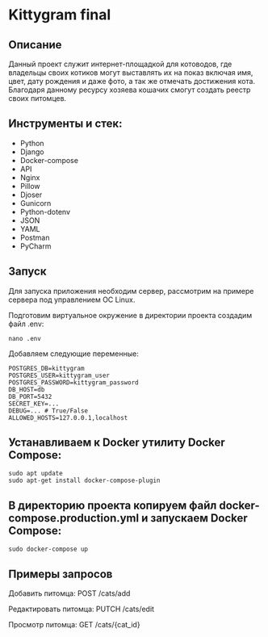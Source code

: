 #  Kittygram final

## Описание

Данный проект служит интернет-площадкой для котоводов, где владельцы своих котиков могут выставлять их на показ включая имя, цвет, дату рождения и даже фото, а так же отмечать достижения кота. Благодаря данному ресурсу хозяева кошачих смогут создать реестр своих питомцев.

## Инструменты и стек:

- Python
- Django
- Docker-compose
- API
- Nginx
- Pillow
- Djoser
- Gunicorn
- Python-dotenv
- JSON
- YAML
- Postman
- PyCharm

## Запуск
Для запуска приложения необходим сервер, рассмотрим на примере сервера под управлением ОС Linux.

Подготовим виртуальное окружение в директории проекта создадим файл .env:
```
nano .env
```
Добавляем следующие переменные:
```
POSTGRES_DB=kittygram
POSTGRES_USER=kittygram_user
POSTGRES_PASSWORD=kittygram_password
DB_HOST=db
DB_PORT=5432
SECRET_KEY=...
DEBUG=... # True/False
ALLOWED_HOSTS=127.0.0.1,localhost
```
## Устанавливаем к Docker утилиту Docker Compose:
```
sudo apt update
sudo apt-get install docker-compose-plugin
```
## В директорию проекта копируем файл docker-compose.production.yml и запускаем Docker Compose:
```
sudo docker-compose up
```
## Примеры запросов

Добавить питомца: POST /cats/add

Редактировать питомца: PUTCH /cats/edit

Просмотр питомца: GET /cats/{cat_id}

